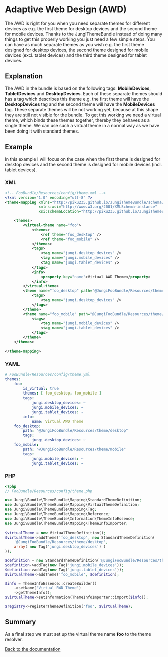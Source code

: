 Adaptive Web Design (AWD)
=========================

The AWD is right for you when you need separate themes for different devices as e.g. the first theme for desktop devices
and the second theme for mobile devices. Thanks to the JungiThemeBundle instead of doing many things to get this properly
working you just need a few simple steps. You can have as much separate themes as you wish e.g. the first theme designed
for desktop devices, the second theme designed for mobile devices (excl. tablet devices) and the third theme designed for
tablet devices.

Explanation
-----------

The AWD in the bundle is based on the following tags: **MobileDevices**, **TabletDevices** and **DesktopDevices**. Each 
of these separate themes should has a tag which describes this theme e.g. the first theme will have the **DesktopDevices** 
tag and the second theme will have the **MobileDevices** tag. These separate themes will be not working yet, because at 
this shape they are still not visible for the bundle. To get this working we need a virtual theme, which binds these themes
together, thereby they behaves as a single theme. We can use such a virtual theme in a normal way as we have been doing
it with standard themes.

Example
-------

In this example I will focus on the case when the first theme is designed for desktop devices and the second theme is
designed for mobile devices (incl. tablet devices).

### XML

```xml
<!-- FooBundle/Resources/config/theme.xml -->
<?xml version="1.0" encoding="utf-8" ?>
<theme-mapping xmlns="http://piku235.github.io/JungiThemeBundle/schema/theme-mapping"
               xmlns:xsi="http://www.w3.org/2001/XMLSchema-instance"
               xsi:schemaLocation="http://piku235.github.io/JungiThemeBundle/schema/theme-mapping https://raw.githubusercontent.com/piku235/JungiThemeBundle/master/Mapping/Loader/schema/theme-1.0.xsd">

    <themes>
        <virtual-theme name="foo">
            <themes>
                <ref theme="foo_desktop" />
                <ref theme="foo_mobile" />
            </themes>
            <tags>
                <tag name="jungi.desktop_devices" />
                <tag name="jungi.mobile_devices" />
                <tag name="jungi.tablet_devices" />
            </tags>
            <info>
                <property key="name">Virtual AWD Theme</property>
            </info>
        </virtual-theme>
        <theme name="foo_desktop" path="@JungiFooBundle/Resources/theme/desktop">
            <tags>
                <tag name="jungi.desktop_devices" />
            </tags>
        </theme>
        <theme name="foo_mobile" path="@JungiFooBundle/Resources/theme/mobile">
            <tags>
                <tag name="jungi.mobile_devices" />
                <tag name="jungi.tablet_devices" />
            </tags>
        </theme>
    </themes>
    
</theme-mapping>
```

### YAML

```yml
# FooBundle/Resources/config/theme.yml
themes:
    foo:
        is_virtual: true
        themes: [ foo_desktop, foo_mobile ]
        tags:
            jungi.desktop_devices: ~
            jungi.mobile_devices: ~
            jungi.tablet_devices: ~
        info:
            name: Virtual AWD Theme
    foo_desktop:
        path: "@JungiFooBundle/Resources/theme/desktop"
        tags:
            jungi.desktop_devices: ~
    foo_mobile:
        path: "@JungiFooBundle/Resources/theme/mobile"
        tags:
            jungi.mobile_devices: ~
            jungi.tablet_devices: ~

```

### PHP

```php
<?php
// FooBundle/Resources/config/theme.php

use Jungi\Bundle\ThemeBundle\Mapping\StandardThemeDefinition;
use Jungi\Bundle\ThemeBundle\Mapping\VirtualThemeDefinition;
use Jungi\Bundle\ThemeBundle\Mapping\Tag;
use Jungi\Bundle\ThemeBundle\Mapping\Reference;
use Jungi\Bundle\ThemeBundle\Information\ThemeInfoEssence;
use Jungi\Bundle\ThemeBundle\Mapping\ThemeInfoImporter;

$virtualTheme = new VirtualThemeDefinition();
$virtualTheme->addTheme('foo_desktop', new StandardThemeDefinition(
    '@JungiFooBundle/Resources/theme/desktop',
    array( new Tag('jungi.desktop_devices') )
));

$definition = new StandardThemeDefinition('@JungiFooBundle/Resources/theme/mobile');
$definition->addTag(new Tag('jungi.mobile_devices'));
$definition->addTag(new Tag('jungi.tablet_devices'));
$virtualTheme->addTheme('foo_mobile', $definition);

$info = ThemeInfoEssence::createBuilder()
    ->setName('Virtual RWD Theme')
    ->getThemeInfo();
$virtualTheme->setInformation(ThemeInfoImporter::import($info));   

$registry->registerThemeDefinition('foo', $virtualTheme);
```

Summary
-------

As a final step we must set up the virtual theme name **foo** to the theme resolver.

[Back to the documentation](https://github.com/piku235/JungiThemeBundle/blob/master/Resources/doc/index.md)
